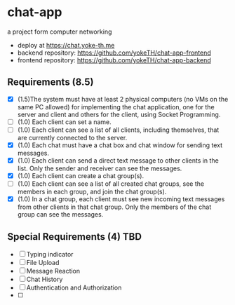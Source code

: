 # chat-app
a project form computer networking
- deploy at https://chat.yoke-th.me
- backend repository: https://github.com/yokeTH/chat-app-frontend
- frontend repository: https://github.com/yokeTH/chat-app-backend

## Requirements (8.5)

- [x] (1.5)The system must have at least 2 physical computers (no VMs on the same PC allowed) for implementing the chat application, one for the server and client and others for the client, using Socket Programming.
- [ ] (1.0) Each client can set a name.
- [ ] (1.0) Each client can see a list of all clients, including themselves, that are currently connected to the server.
- [x] (1.0) Each chat must have a chat box and chat window for sending text messages.
- [x] (1.0) Each client can send a direct text message to other clients in the list. Only the sender and receiver can see the messages.
- [x] (1.0) Each client can create a chat group(s).
- [ ] (1.0) Each client can see a list of all created chat groups, see the members in each group, and join the chat group(s).
- [x] (1.0) In a chat group, each client must see new incoming text messages from other clients in that chat group. Only the members of the chat group can see the messages.

## Special Requirements (4) TBD
- [ ] Typing indicator
- [ ] File Upload
- [ ] Message Reaction
- [ ] Chat History
- [ ] Authentication and Authorization
- [ ]
